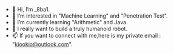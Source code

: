 - 👋 Hi, I’m _8ba1.
- 👀 I’m interested in "Machine Learning" and "Penetration Test".
- 🌱 I’m currently learning "Arithmetic" and Java.
- 💞️ I really want to build a truly humanoid robot.
- 📫 If you want to connect with me,here is my private email : "kiookio@outlook.com".

<!---
fr33Cc/fr33Cc is a ✨ special ✨ repository because its `README.md` (this file) appears on your GitHub profile.
You can click the Preview link to take a look at your changes.
--->
